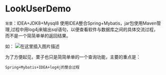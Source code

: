 # LookUserDemo
`背景`：IDEA+JDK8+Mysql8
使用IDEA整合Spring+Mybatis，jar包使用Maven管理,过程中用log4j来输出sql语句，以便查看软件与数据库之间的具体交流过程，而不是一个简简单单的返回结果。

如：
![在这里插入图片描述](https://img-blog.csdn.net/20180918113243645?watermark/2/text/aHR0cHM6Ly9ibG9nLmNzZG4ubmV0L3FxXzM4NDA5OTQ0/font/5a6L5L2T/fontsize/400/fill/I0JBQkFCMA==/dissolve/70)

为了方便起见，栗子也只是简简单单的一个查询功能，主要的重点是：
```
Spring+Mybatis+IDEA+log4j的整合过程
```
